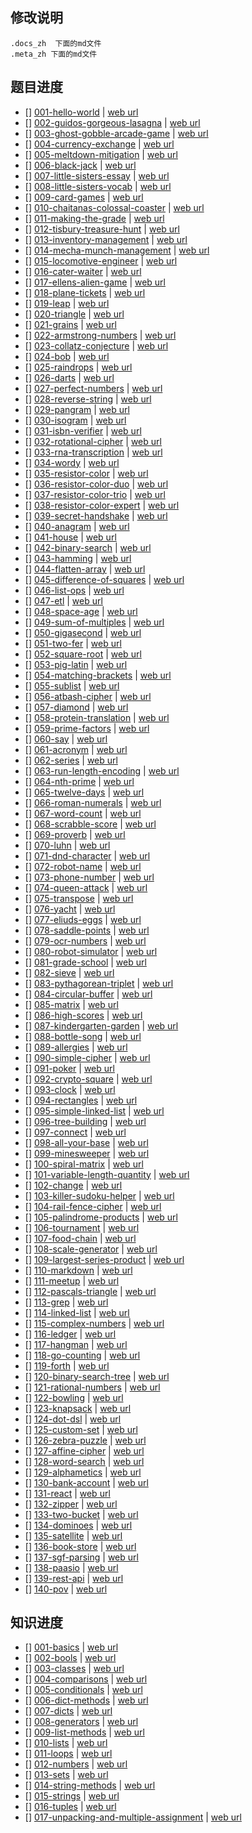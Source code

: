 ## 修改说明

```text
.docs_zh  下面的md文件
.meta_zh 下面的md文件
```

## 题目进度

- [] [001-hello-world](exercises/practice/hello-world) | [web url](https://exercism.org//tracks/python/exercises/hello-world)
- [] [002-guidos-gorgeous-lasagna](exercises/concept/guidos-gorgeous-lasagna) | [web url](https://exercism.org//tracks/python/exercises/guidos-gorgeous-lasagna)
- [] [003-ghost-gobble-arcade-game](exercises/concept/ghost-gobble-arcade-game) | [web url](https://exercism.org//tracks/python/exercises/ghost-gobble-arcade-game)
- [] [004-currency-exchange](exercises/concept/currency-exchange) | [web url](https://exercism.org//tracks/python/exercises/currency-exchange)
- [] [005-meltdown-mitigation](exercises/concept/meltdown-mitigation) | [web url](https://exercism.org//tracks/python/exercises/meltdown-mitigation)
- [] [006-black-jack](exercises/concept/black-jack) | [web url](https://exercism.org//tracks/python/exercises/black-jack)
- [] [007-little-sisters-essay](exercises/concept/little-sisters-essay) | [web url](https://exercism.org//tracks/python/exercises/little-sisters-essay)
- [] [008-little-sisters-vocab](exercises/concept/little-sisters-vocab) | [web url](https://exercism.org//tracks/python/exercises/little-sisters-vocab)
- [] [009-card-games](exercises/concept/card-games) | [web url](https://exercism.org//tracks/python/exercises/card-games)
- [] [010-chaitanas-colossal-coaster](exercises/concept/chaitanas-colossal-coaster) | [web url](https://exercism.org//tracks/python/exercises/chaitanas-colossal-coaster)
- [] [011-making-the-grade](exercises/concept/making-the-grade) | [web url](https://exercism.org//tracks/python/exercises/making-the-grade)
- [] [012-tisbury-treasure-hunt](exercises/concept/tisbury-treasure-hunt) | [web url](https://exercism.org//tracks/python/exercises/tisbury-treasure-hunt)
- [] [013-inventory-management](exercises/concept/inventory-management) | [web url](https://exercism.org//tracks/python/exercises/inventory-management)
- [] [014-mecha-munch-management](exercises/concept/mecha-munch-management) | [web url](https://exercism.org//tracks/python/exercises/mecha-munch-management)
- [] [015-locomotive-engineer](exercises/concept/locomotive-engineer) | [web url](https://exercism.org//tracks/python/exercises/locomotive-engineer)
- [] [016-cater-waiter](exercises/concept/cater-waiter) | [web url](https://exercism.org//tracks/python/exercises/cater-waiter)
- [] [017-ellens-alien-game](exercises/concept/ellens-alien-game) | [web url](https://exercism.org//tracks/python/exercises/ellens-alien-game)
- [] [018-plane-tickets](exercises/concept/plane-tickets) | [web url](https://exercism.org//tracks/python/exercises/plane-tickets)
- [] [019-leap](exercises/practice/leap) | [web url](https://exercism.org//tracks/python/exercises/leap)
- [] [020-triangle](exercises/practice/triangle) | [web url](https://exercism.org//tracks/python/exercises/triangle)
- [] [021-grains](exercises/practice/grains) | [web url](https://exercism.org//tracks/python/exercises/grains)
- [] [022-armstrong-numbers](exercises/practice/armstrong-numbers) | [web url](https://exercism.org//tracks/python/exercises/armstrong-numbers)
- [] [023-collatz-conjecture](exercises/practice/collatz-conjecture) | [web url](https://exercism.org//tracks/python/exercises/collatz-conjecture)
- [] [024-bob](exercises/practice/bob) | [web url](https://exercism.org//tracks/python/exercises/bob)
- [] [025-raindrops](exercises/practice/raindrops) | [web url](https://exercism.org//tracks/python/exercises/raindrops)
- [] [026-darts](exercises/practice/darts) | [web url](https://exercism.org//tracks/python/exercises/darts)
- [] [027-perfect-numbers](exercises/practice/perfect-numbers) | [web url](https://exercism.org//tracks/python/exercises/perfect-numbers)
- [] [028-reverse-string](exercises/practice/reverse-string) | [web url](https://exercism.org//tracks/python/exercises/reverse-string)
- [] [029-pangram](exercises/practice/pangram) | [web url](https://exercism.org//tracks/python/exercises/pangram)
- [] [030-isogram](exercises/practice/isogram) | [web url](https://exercism.org//tracks/python/exercises/isogram)
- [] [031-isbn-verifier](exercises/practice/isbn-verifier) | [web url](https://exercism.org//tracks/python/exercises/isbn-verifier)
- [] [032-rotational-cipher](exercises/practice/rotational-cipher) | [web url](https://exercism.org//tracks/python/exercises/rotational-cipher)
- [] [033-rna-transcription](exercises/practice/rna-transcription) | [web url](https://exercism.org//tracks/python/exercises/rna-transcription)
- [] [034-wordy](exercises/practice/wordy) | [web url](https://exercism.org//tracks/python/exercises/wordy)
- [] [035-resistor-color](exercises/practice/resistor-color) | [web url](https://exercism.org//tracks/python/exercises/resistor-color)
- [] [036-resistor-color-duo](exercises/practice/resistor-color-duo) | [web url](https://exercism.org//tracks/python/exercises/resistor-color-duo)
- [] [037-resistor-color-trio](exercises/practice/resistor-color-trio) | [web url](https://exercism.org//tracks/python/exercises/resistor-color-trio)
- [] [038-resistor-color-expert](exercises/practice/resistor-color-expert) | [web url](https://exercism.org//tracks/python/exercises/resistor-color-expert)
- [] [039-secret-handshake](exercises/practice/secret-handshake) | [web url](https://exercism.org//tracks/python/exercises/secret-handshake)
- [] [040-anagram](exercises/practice/anagram) | [web url](https://exercism.org//tracks/python/exercises/anagram)
- [] [041-house](exercises/practice/house) | [web url](https://exercism.org//tracks/python/exercises/house)
- [] [042-binary-search](exercises/practice/binary-search) | [web url](https://exercism.org//tracks/python/exercises/binary-search)
- [] [043-hamming](exercises/practice/hamming) | [web url](https://exercism.org//tracks/python/exercises/hamming)
- [] [044-flatten-array](exercises/practice/flatten-array) | [web url](https://exercism.org//tracks/python/exercises/flatten-array)
- [] [045-difference-of-squares](exercises/practice/difference-of-squares) | [web url](https://exercism.org//tracks/python/exercises/difference-of-squares)
- [] [046-list-ops](exercises/practice/list-ops) | [web url](https://exercism.org//tracks/python/exercises/list-ops)
- [] [047-etl](exercises/practice/etl) | [web url](https://exercism.org//tracks/python/exercises/etl)
- [] [048-space-age](exercises/practice/space-age) | [web url](https://exercism.org//tracks/python/exercises/space-age)
- [] [049-sum-of-multiples](exercises/practice/sum-of-multiples) | [web url](https://exercism.org//tracks/python/exercises/sum-of-multiples)
- [] [050-gigasecond](exercises/practice/gigasecond) | [web url](https://exercism.org//tracks/python/exercises/gigasecond)
- [] [051-two-fer](exercises/practice/two-fer) | [web url](https://exercism.org//tracks/python/exercises/two-fer)
- [] [052-square-root](exercises/practice/square-root) | [web url](https://exercism.org//tracks/python/exercises/square-root)
- [] [053-pig-latin](exercises/practice/pig-latin) | [web url](https://exercism.org//tracks/python/exercises/pig-latin)
- [] [054-matching-brackets](exercises/practice/matching-brackets) | [web url](https://exercism.org//tracks/python/exercises/matching-brackets)
- [] [055-sublist](exercises/practice/sublist) | [web url](https://exercism.org//tracks/python/exercises/sublist)
- [] [056-atbash-cipher](exercises/practice/atbash-cipher) | [web url](https://exercism.org//tracks/python/exercises/atbash-cipher)
- [] [057-diamond](exercises/practice/diamond) | [web url](https://exercism.org//tracks/python/exercises/diamond)
- [] [058-protein-translation](exercises/practice/protein-translation) | [web url](https://exercism.org//tracks/python/exercises/protein-translation)
- [] [059-prime-factors](exercises/practice/prime-factors) | [web url](https://exercism.org//tracks/python/exercises/prime-factors)
- [] [060-say](exercises/practice/say) | [web url](https://exercism.org//tracks/python/exercises/say)
- [] [061-acronym](exercises/practice/acronym) | [web url](https://exercism.org//tracks/python/exercises/acronym)
- [] [062-series](exercises/practice/series) | [web url](https://exercism.org//tracks/python/exercises/series)
- [] [063-run-length-encoding](exercises/practice/run-length-encoding) | [web url](https://exercism.org//tracks/python/exercises/run-length-encoding)
- [] [064-nth-prime](exercises/practice/nth-prime) | [web url](https://exercism.org//tracks/python/exercises/nth-prime)
- [] [065-twelve-days](exercises/practice/twelve-days) | [web url](https://exercism.org//tracks/python/exercises/twelve-days)
- [] [066-roman-numerals](exercises/practice/roman-numerals) | [web url](https://exercism.org//tracks/python/exercises/roman-numerals)
- [] [067-word-count](exercises/practice/word-count) | [web url](https://exercism.org//tracks/python/exercises/word-count)
- [] [068-scrabble-score](exercises/practice/scrabble-score) | [web url](https://exercism.org//tracks/python/exercises/scrabble-score)
- [] [069-proverb](exercises/practice/proverb) | [web url](https://exercism.org//tracks/python/exercises/proverb)
- [] [070-luhn](exercises/practice/luhn) | [web url](https://exercism.org//tracks/python/exercises/luhn)
- [] [071-dnd-character](exercises/practice/dnd-character) | [web url](https://exercism.org//tracks/python/exercises/dnd-character)
- [] [072-robot-name](exercises/practice/robot-name) | [web url](https://exercism.org//tracks/python/exercises/robot-name)
- [] [073-phone-number](exercises/practice/phone-number) | [web url](https://exercism.org//tracks/python/exercises/phone-number)
- [] [074-queen-attack](exercises/practice/queen-attack) | [web url](https://exercism.org//tracks/python/exercises/queen-attack)
- [] [075-transpose](exercises/practice/transpose) | [web url](https://exercism.org//tracks/python/exercises/transpose)
- [] [076-yacht](exercises/practice/yacht) | [web url](https://exercism.org//tracks/python/exercises/yacht)
- [] [077-eliuds-eggs](exercises/practice/eliuds-eggs) | [web url](https://exercism.org//tracks/python/exercises/eliuds-eggs)
- [] [078-saddle-points](exercises/practice/saddle-points) | [web url](https://exercism.org//tracks/python/exercises/saddle-points)
- [] [079-ocr-numbers](exercises/practice/ocr-numbers) | [web url](https://exercism.org//tracks/python/exercises/ocr-numbers)
- [] [080-robot-simulator](exercises/practice/robot-simulator) | [web url](https://exercism.org//tracks/python/exercises/robot-simulator)
- [] [081-grade-school](exercises/practice/grade-school) | [web url](https://exercism.org//tracks/python/exercises/grade-school)
- [] [082-sieve](exercises/practice/sieve) | [web url](https://exercism.org//tracks/python/exercises/sieve)
- [] [083-pythagorean-triplet](exercises/practice/pythagorean-triplet) | [web url](https://exercism.org//tracks/python/exercises/pythagorean-triplet)
- [] [084-circular-buffer](exercises/practice/circular-buffer) | [web url](https://exercism.org//tracks/python/exercises/circular-buffer)
- [] [085-matrix](exercises/practice/matrix) | [web url](https://exercism.org//tracks/python/exercises/matrix)
- [] [086-high-scores](exercises/practice/high-scores) | [web url](https://exercism.org//tracks/python/exercises/high-scores)
- [] [087-kindergarten-garden](exercises/practice/kindergarten-garden) | [web url](https://exercism.org//tracks/python/exercises/kindergarten-garden)
- [] [088-bottle-song](exercises/practice/bottle-song) | [web url](https://exercism.org//tracks/python/exercises/bottle-song)
- [] [089-allergies](exercises/practice/allergies) | [web url](https://exercism.org//tracks/python/exercises/allergies)
- [] [090-simple-cipher](exercises/practice/simple-cipher) | [web url](https://exercism.org//tracks/python/exercises/simple-cipher)
- [] [091-poker](exercises/practice/poker) | [web url](https://exercism.org//tracks/python/exercises/poker)
- [] [092-crypto-square](exercises/practice/crypto-square) | [web url](https://exercism.org//tracks/python/exercises/crypto-square)
- [] [093-clock](exercises/practice/clock) | [web url](https://exercism.org//tracks/python/exercises/clock)
- [] [094-rectangles](exercises/practice/rectangles) | [web url](https://exercism.org//tracks/python/exercises/rectangles)
- [] [095-simple-linked-list](exercises/practice/simple-linked-list) | [web url](https://exercism.org//tracks/python/exercises/simple-linked-list)
- [] [096-tree-building](exercises/practice/tree-building) | [web url](https://exercism.org//tracks/python/exercises/tree-building)
- [] [097-connect](exercises/practice/connect) | [web url](https://exercism.org//tracks/python/exercises/connect)
- [] [098-all-your-base](exercises/practice/all-your-base) | [web url](https://exercism.org//tracks/python/exercises/all-your-base)
- [] [099-minesweeper](exercises/practice/minesweeper) | [web url](https://exercism.org//tracks/python/exercises/minesweeper)
- [] [100-spiral-matrix](exercises/practice/spiral-matrix) | [web url](https://exercism.org//tracks/python/exercises/spiral-matrix)
- [] [101-variable-length-quantity](exercises/practice/variable-length-quantity) | [web url](https://exercism.org//tracks/python/exercises/variable-length-quantity)
- [] [102-change](exercises/practice/change) | [web url](https://exercism.org//tracks/python/exercises/change)
- [] [103-killer-sudoku-helper](exercises/practice/killer-sudoku-helper) | [web url](https://exercism.org//tracks/python/exercises/killer-sudoku-helper)
- [] [104-rail-fence-cipher](exercises/practice/rail-fence-cipher) | [web url](https://exercism.org//tracks/python/exercises/rail-fence-cipher)
- [] [105-palindrome-products](exercises/practice/palindrome-products) | [web url](https://exercism.org//tracks/python/exercises/palindrome-products)
- [] [106-tournament](exercises/practice/tournament) | [web url](https://exercism.org//tracks/python/exercises/tournament)
- [] [107-food-chain](exercises/practice/food-chain) | [web url](https://exercism.org//tracks/python/exercises/food-chain)
- [] [108-scale-generator](exercises/practice/scale-generator) | [web url](https://exercism.org//tracks/python/exercises/scale-generator)
- [] [109-largest-series-product](exercises/practice/largest-series-product) | [web url](https://exercism.org//tracks/python/exercises/largest-series-product)
- [] [110-markdown](exercises/practice/markdown) | [web url](https://exercism.org//tracks/python/exercises/markdown)
- [] [111-meetup](exercises/practice/meetup) | [web url](https://exercism.org//tracks/python/exercises/meetup)
- [] [112-pascals-triangle](exercises/practice/pascals-triangle) | [web url](https://exercism.org//tracks/python/exercises/pascals-triangle)
- [] [113-grep](exercises/practice/grep) | [web url](https://exercism.org//tracks/python/exercises/grep)
- [] [114-linked-list](exercises/practice/linked-list) | [web url](https://exercism.org//tracks/python/exercises/linked-list)
- [] [115-complex-numbers](exercises/practice/complex-numbers) | [web url](https://exercism.org//tracks/python/exercises/complex-numbers)
- [] [116-ledger](exercises/practice/ledger) | [web url](https://exercism.org//tracks/python/exercises/ledger)
- [] [117-hangman](exercises/practice/hangman) | [web url](https://exercism.org//tracks/python/exercises/hangman)
- [] [118-go-counting](exercises/practice/go-counting) | [web url](https://exercism.org//tracks/python/exercises/go-counting)
- [] [119-forth](exercises/practice/forth) | [web url](https://exercism.org//tracks/python/exercises/forth)
- [] [120-binary-search-tree](exercises/practice/binary-search-tree) | [web url](https://exercism.org//tracks/python/exercises/binary-search-tree)
- [] [121-rational-numbers](exercises/practice/rational-numbers) | [web url](https://exercism.org//tracks/python/exercises/rational-numbers)
- [] [122-bowling](exercises/practice/bowling) | [web url](https://exercism.org//tracks/python/exercises/bowling)
- [] [123-knapsack](exercises/practice/knapsack) | [web url](https://exercism.org//tracks/python/exercises/knapsack)
- [] [124-dot-dsl](exercises/practice/dot-dsl) | [web url](https://exercism.org//tracks/python/exercises/dot-dsl)
- [] [125-custom-set](exercises/practice/custom-set) | [web url](https://exercism.org//tracks/python/exercises/custom-set)
- [] [126-zebra-puzzle](exercises/practice/zebra-puzzle) | [web url](https://exercism.org//tracks/python/exercises/zebra-puzzle)
- [] [127-affine-cipher](exercises/practice/affine-cipher) | [web url](https://exercism.org//tracks/python/exercises/affine-cipher)
- [] [128-word-search](exercises/practice/word-search) | [web url](https://exercism.org//tracks/python/exercises/word-search)
- [] [129-alphametics](exercises/practice/alphametics) | [web url](https://exercism.org//tracks/python/exercises/alphametics)
- [] [130-bank-account](exercises/practice/bank-account) | [web url](https://exercism.org//tracks/python/exercises/bank-account)
- [] [131-react](exercises/practice/react) | [web url](https://exercism.org//tracks/python/exercises/react)
- [] [132-zipper](exercises/practice/zipper) | [web url](https://exercism.org//tracks/python/exercises/zipper)
- [] [133-two-bucket](exercises/practice/two-bucket) | [web url](https://exercism.org//tracks/python/exercises/two-bucket)
- [] [134-dominoes](exercises/practice/dominoes) | [web url](https://exercism.org//tracks/python/exercises/dominoes)
- [] [135-satellite](exercises/practice/satellite) | [web url](https://exercism.org//tracks/python/exercises/satellite)
- [] [136-book-store](exercises/practice/book-store) | [web url](https://exercism.org//tracks/python/exercises/book-store)
- [] [137-sgf-parsing](exercises/practice/sgf-parsing) | [web url](https://exercism.org//tracks/python/exercises/sgf-parsing)
- [] [138-paasio](exercises/practice/paasio) | [web url](https://exercism.org//tracks/python/exercises/paasio)
- [] [139-rest-api](exercises/practice/rest-api) | [web url](https://exercism.org//tracks/python/exercises/rest-api)
- [] [140-pov](exercises/practice/pov) | [web url](https://exercism.org//tracks/python/exercises/pov)



## 知识进度

- [] [001-basics](concepts/basics) | [web url](https://exercism.org/tracks/python/concepts/basics)
- [] [002-bools](concepts/bools) | [web url](https://exercism.org/tracks/python/concepts/bools)
- [] [003-classes](concepts/classes) | [web url](https://exercism.org/tracks/python/concepts/classes)
- [] [004-comparisons](concepts/comparisons) | [web url](https://exercism.org/tracks/python/concepts/comparisons)
- [] [005-conditionals](concepts/conditionals) | [web url](https://exercism.org/tracks/python/concepts/conditionals)
- [] [006-dict-methods](concepts/dict-methods) | [web url](https://exercism.org/tracks/python/concepts/dict-methods)
- [] [007-dicts](concepts/dicts) | [web url](https://exercism.org/tracks/python/concepts/dicts)
- [] [008-generators](concepts/generators) | [web url](https://exercism.org/tracks/python/concepts/generators)
- [] [009-list-methods](concepts/list-methods) | [web url](https://exercism.org/tracks/python/concepts/list-methods)
- [] [010-lists](concepts/lists) | [web url](https://exercism.org/tracks/python/concepts/lists)
- [] [011-loops](concepts/loops) | [web url](https://exercism.org/tracks/python/concepts/loops)
- [] [012-numbers](concepts/numbers) | [web url](https://exercism.org/tracks/python/concepts/numbers)
- [] [013-sets](concepts/sets) | [web url](https://exercism.org/tracks/python/concepts/sets)
- [] [014-string-methods](concepts/string-methods) | [web url](https://exercism.org/tracks/python/concepts/string-methods)
- [] [015-strings](concepts/strings) | [web url](https://exercism.org/tracks/python/concepts/strings)
- [] [016-tuples](concepts/tuples) | [web url](https://exercism.org/tracks/python/concepts/tuples)
- [] [017-unpacking-and-multiple-assignment](concepts/unpacking-and-multiple-assignment) | [web url](https://exercism.org/tracks/python/concepts/unpacking-and-multiple-assignment)